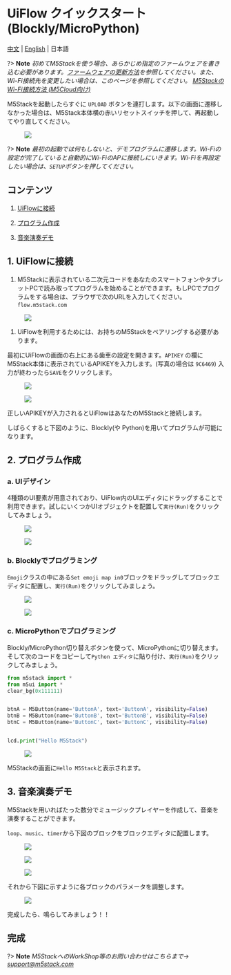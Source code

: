 # UiFlow クイックスタート(Blockly/MicroPython)

[中文](zh_CN/quick_start/m5core/m5stack_core_get_started_MicroPython) | [English](en/quick_start/m5core/m5stack_core_get_started_MicroPython) | 日本語

?> **Note** *初めてM5Stackを使う場合、あらかじめ指定のファームウェアを書き込む必要があります。[ファームウェアの更新方法](ja/related_documents/how_to_burn_firmware)を参照してください。また、Wi-Fi接続先を変更したい場合は、このページを参照してください。 [M5StackのWi-Fi接続方法 (M5Cloud向け)](/ja/related_documents/how_to_connect_wifi_using_core_with_m5cloud)*

M5Stackを起動したらすぐに `UPLOAD` ボタンを連打します。以下の画面に遷移しなかった場合は、M5Stack本体横の赤いリセットスイッチを押して、再起動してやり直してください。

<figure>
    <img src="assets/img/getting_started_pics/m5stack_core/get_started_with_uiflow/apikey.jpg">
</figure>

?> **Note** *最初の起動では何もしないと、デモプログラムに遷移します。Wi-Fiの設定が完了していると自動的にWi-FiのAPに接続しにいきます。Wi-Fiを再設定したい場合は、`SETUP`ボタンを押してください。*

## コンテンツ

1. [UiFlowに接続](#_1-uiflowに接続)

2. [プログラム作成](#_2-プログラム作成)

3. [音楽演奏デモ](#_3-音楽演奏デモ)

## 1. UiFlowに接続

1. M5Stackに表示されている二次元コードをあなたのスマートフォンやタブレットPCで読み取ってプログラムを始めることができます。もしPCでプログラムをする場合は、ブラウザで次のURLを入力してください。 `flow.m5stack.com`

<figure>
    <img src="assets/img/getting_started_pics/m5stack_core/get_started_with_uiflow/webide.png">
</figure>

1. UiFlowを利用するためには、お持ちのM5Stackをペアリングする必要があります。

最初にUiFlowの画面の右上にある歯車の設定を開きます。`APIKEY` の欄にM5Stack本体に表示されているAPIKEYを入力します。(写真の場合は `9C6469`) 入力が終わったら`SAVE`をクリックします。

<figure>
    <img src="assets/img/getting_started_pics/m5stack_core/get_started_with_uiflow/click_for_apikey.png">
</figure>

<figure>
    <img src="assets/img/getting_started_pics/m5stack_core/get_started_with_uiflow/input_apikey.png">
</figure>

正しいAPIKEYが入力されるとUiFlowはあなたのM5Stackと接続します。

しばらくすると下図のように、Blockly(や Python)を用いてプログラムが可能になります。

## 2. プログラム作成

### a. UIデザイン

4種類のUI要素が用意されており、UiFlow内のUIエディタにドラッグすることで利用できます。試しにいくつかUIオブジェクトを配置して`実行(Run)`をクリックしてみましょう。

<figure>
    <img src="assets/img/getting_started_pics/m5stack_core/get_started_with_uiflow/draw_ui.png">
</figure>

<figure>
    <img src="assets/img/getting_started_pics/m5stack_core/get_started_with_uiflow/run_and_upload.png">
</figure>

### b. Blocklyでプログラミング

`Emoji`クラスの中にある`Set emoji map in0`ブロックをドラッグしてブロックエディタに配置し、`実行(Run)`をクリックしてみましょう。

<figure>
    <img src="assets/img/getting_started_pics/m5stack_core/get_started_with_uiflow/draw_heart.png">
</figure>

<figure>
    <img src="assets/img/getting_started_pics/m5stack_core/get_started_with_uiflow/run_and_upload.png">
</figure>

### c. MicroPythonでプログラミング

Blockly/MicroPython切り替えボタンを使って、MicroPythonに切り替えます。そして次のコードをコピーして`Python エディタ`に貼り付け、`実行(Run)`をクリックしてみましょう。

```Python
from m5stack import *
from m5ui import *
clear_bg(0x111111)


btnA = M5Button(name='ButtonA', text='ButtonA', visibility=False)
btnB = M5Button(name='ButtonB', text='ButtonB', visibility=False)
btnC = M5Button(name='ButtonC', text='ButtonC', visibility=False)


lcd.print("Hello M5Stack")
```

<figure>
    <img src="assets/img/getting_started_pics/m5stack_core/get_started_with_uiflow/program_with_micropython.png">
</figure>

M5Stackの画面に`Hello M5Stack`と表示されます。

## 3. 音楽演奏デモ

M5Stackを用いればたった数分でミュージックプレイヤーを作成して、音楽を演奏することができます。

`loop`、`music`、`timer`から下図のブロックをブロックエディタに配置します。

<figure>
    <img src="assets/img/getting_started_pics/m5stack_core/get_started_with_uiflow/drag_loop_block.png">
</figure>

<figure>
    <img src="assets/img/getting_started_pics/m5stack_core/get_started_with_uiflow/drag_music_block.png">
</figure>

<figure>
    <img src="assets/img/getting_started_pics/m5stack_core/get_started_with_uiflow/drag_timer_block.png">
</figure>

それから下図に示すように各ブロックのパラメータを調整します。

<figure>
    <img src="assets/img/getting_started_pics/m5stack_core/get_started_with_uiflow/whole_program.png">
</figure>

完成したら、鳴らしてみましょう！！

## 完成

?> **Note** *M5StackへのWorkShop等のお問い合わせはこちらまで→ <support@m5stack.com>*
